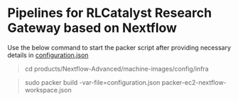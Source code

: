 # Pipelines for RLCatalyst Research Gateway based on Nextflow

Use the below command to start the packer script after providing necessary details in [configuration.json](machine-images/config/infra/configuration.json)

> cd products/Nextflow-Advanced/machine-images/config/infra

> sudo packer build -var-file=configuration.json packer-ec2-nextflow-workspace.json